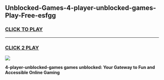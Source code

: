 
## Unblocked-Games-4-player-unblocked-games-Play-Free-esfgg
<h3>
<a href="https://premium76.site?title=4-player-unblocked-games&ref=21A">CLICK TO PLAY</a></h3>
<hr>

<h3>
<a href="https://premium76.site?title=4-player-unblocked-games&ref=21A">CLICK 2 PLAY</a>
  
</h3>

<a href="https://premium76.site?title=4-player-unblocked-games&ref=21A"><img src="https://clearcache.store/games.png"></a>


**4-player-unblocked-games games unblocked: Your Gateway to Fun and Accessible Online Gaming**
